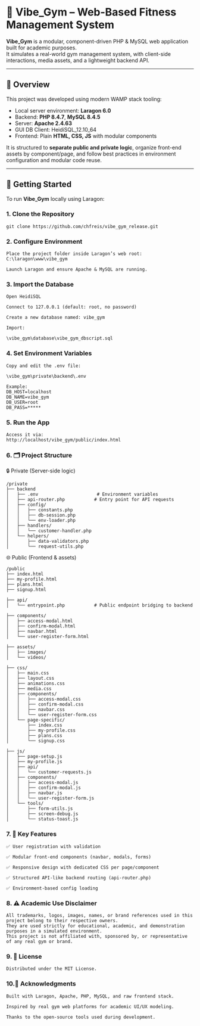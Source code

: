 # 💪 Vibe_Gym – Web-Based Fitness Management System

**Vibe_Gym** is a modular, component-driven PHP & MySQL web application built for academic purposes.  
It simulates a real-world gym management system, with client-side interactions, media assets, and a lightweight backend API.

---

## 📌 Overview

This project was developed using modern WAMP stack tooling:

- Local server environment: **Laragon 6.0**
- Backend: **PHP 8.4.7**, **MySQL 8.4.5**
- Server: **Apache 2.4.63**
- GUI DB Client: HeidiSQL_12.10_64
- Frontend: Plain **HTML, CSS, JS** with modular components

It is structured to **separate public and private logic**, organize front-end assets by component/page, and follow best practices in environment configuration and modular code reuse.

---

## 🚀 Getting Started

To run **Vibe_Gym** locally using Laragon:

### 1. Clone the Repository

    git clone https://github.com/chfreis/vibe_gym_release.git

### 2. Configure Environment

    Place the project folder inside Laragon’s web root:
    C:\laragon\www\vibe_gym

    Launch Laragon and ensure Apache & MySQL are running.

### 3. Import the Database

    Open HeidiSQL

    Connect to 127.0.0.1 (default: root, no password)

    Create a new database named: vibe_gym

    Import:

    \vibe_gym\database\vibe_gym_dbscript.sql

### 4. Set Environment Variables

    Copy and edit the .env file:

    \vibe_gym\private\backend\.env

    Example:
    DB_HOST=localhost
    DB_NAME=vibe_gym
    DB_USER=root
    DB_PASS=*****

### 5. Run the App

    Access it via:
    http://localhost/vibe_gym/public/index.html

### 6. 🗂️ Project Structure
🔒 Private (Server-side logic)

    /private
    ├── backend
    │   ├── .env                      # Environment variables
    │   ├── api-router.php           # Entry point for API requests
    │   ├── config/
    │   │   ├── constants.php
    │   │   ├── db-session.php
    │   │   └── env-loader.php
    │   ├── handlers/
    │   │   └── customer-handler.php
    │   └── helpers/
    │       ├── data-validators.php
    │       └── request-utils.php
    

🌐 Public (Frontend & assets)

    /public
    ├── index.html
    ├── my-profile.html
    ├── plans.html
    ├── signup.html
    
    ├── api/
    │   └── entrypoint.php           # Public endpoint bridging to backend
    
    ├── components/
    │   ├── access-modal.html
    │   ├── confirm-modal.html
    │   ├── navbar.html
    │   └── user-register-form.html
    
    ├── assets/
    │   ├── images/
    │   └── videos/
    
    ├── css/
    │   ├── main.css
    │   ├── layout.css
    │   ├── animations.css
    │   ├── media.css
    │   ├── components/
    │   │   ├── access-modal.css
    │   │   ├── confirm-modal.css
    │   │   ├── navbar.css
    │   │   └── user-register-form.css
    │   └── page-specific/
    │       ├── index.css
    │       ├── my-profile.css
    │       ├── plans.css
    │       └── signup.css
    
    ├── js/
    │   ├── page-setup.js
    │   ├── my-profile.js
    │   ├── api/
    │   │   └── customer-requests.js
    │   ├── components/
    │   │   ├── access-modal.js
    │   │   ├── confirm-modal.js
    │   │   ├── navbar.js
    │   │   └── user-register-form.js
    │   └── tools/
    │       ├── form-utils.js
    │       ├── screen-debug.js
    │       └── status-toast.js

### 7. 📸 Key Features

    ✅ User registration with validation

    ✅ Modular front-end components (navbar, modals, forms)

    ✅ Responsive design with dedicated CSS per page/component

    ✅ Structured API-like backend routing (api-router.php)

    ✅ Environment-based config loading


### 8. ⚠️ Academic Use Disclaimer

    All trademarks, logos, images, names, or brand references used in this project belong to their respective owners.
    They are used strictly for educational, academic, and demonstration purposes in a simulated environment.
    This project is not affiliated with, sponsored by, or representative of any real gym or brand.

### 9. 📄 License

    Distributed under the MIT License.
    
### 10.🙏 Acknowledgments

    Built with Laragon, Apache, PHP, MySQL, and raw frontend stack.

    Inspired by real gym web platforms for academic UI/UX modeling.

    Thanks to the open-source tools used during development.

    
